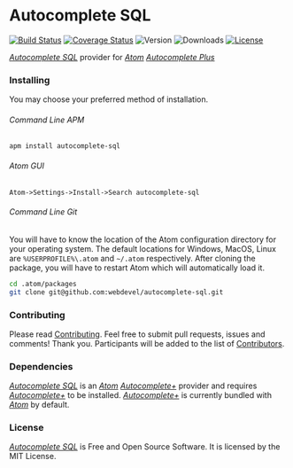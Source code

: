 # Autocomplete SQL
[![Build Status](https://travis-ci.org/webdevel/autocomplete-sql.svg?branch=master)](https://travis-ci.org/webdevel/autocomplete-sql)
[![Coverage Status](https://coveralls.io/repos/github/webdevel/autocomplete-sql/badge.svg?branch=master)](https://coveralls.io/github/webdevel/autocomplete-sql?branch=master)
![Version](https://img.shields.io/apm/v/autocomplete-sql.svg)
![Downloads](https://img.shields.io/apm/dm/autocomplete-sql.svg)
[![License](https://img.shields.io/apm/l/icon-fonts.svg?style=flat)](https://atom.io/packages/autocomplete-sql)

*[Autocomplete SQL]* provider for *[Atom]* *[Autocomplete Plus]*

### Installing
You may choose your preferred method of installation.
###### Command Line APM
`apm install autocomplete-sql`
###### Atom GUI
`Atom->Settings->Install->Search autocomplete-sql`
###### Command Line Git
You will have to know the location of the Atom configuration directory for your operating system. The default locations for Windows, MacOS, Linux are `%USERPROFILE%\.atom` and `~/.atom` respectively. After cloning the package, you will have to restart Atom which will automatically load it.
```sh
cd .atom/packages
git clone git@github.com:webdevel/autocomplete-sql.git
```

### Contributing
Please read [Contributing]. Feel free to submit pull requests, issues and comments! Thank you. Participants will be added to the list of [Contributors].

### Dependencies
*[Autocomplete SQL]* is an *[Atom]* *[Autocomplete+]* provider and requires *[Autocomplete+]* to be installed. *[Autocomplete+]* is currently bundled with *[Atom]* by default.

### License
*[Autocomplete SQL]* is Free and Open Source Software. It is licensed by the MIT License.

[Atom]: https://atom.io/
[Autocomplete Plus]: https://github.com/atom/autocomplete-plus
[Autocomplete+]: https://github.com/atom/autocomplete-plus
[Autocomplete SQL]: https://github.com/webdevel/autocomplete-sql
[Contributors]: https://github.com/webdevel/autocomplete-sql/blob/master/CONTRIBUTORS.md
[Contributing]: https://github.com/webdevel/autocomplete-sql/blob/master/CONTRIBUTING.md
